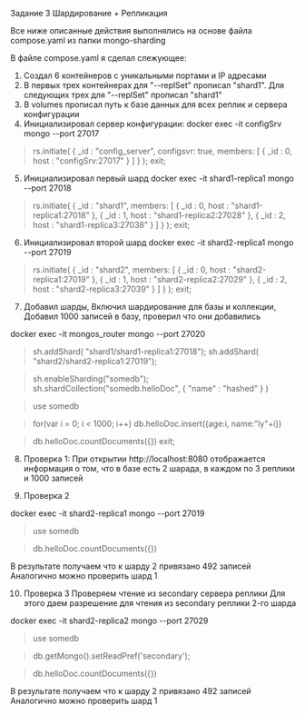 Задание 3 Шардирование + Репликация

Все ниже описанные действия выполнялись на основе файла compose.yaml из папки mongo-sharding

В файле compose.yaml я сделал слежующее:
1) Создал 6 контейнеров с уникальными портами и IP адресами
2) В первых трех контейнерах для "--replSet" прописал "shard1". Для следующих трех для "--replSet" прописал "shard1"
3) В volumes прописал путь к базе данных для всех реплик и сервера конфигурации
4) Инициализировал сервер конфигурации:
docker exec -it configSrv mongo --port 27017

> rs.initiate(
  {
    _id : "config_server",
       configsvr: true,
    members: [
      { _id : 0, host : "configSrv:27017" }
    ]
  }
);
> exit; 
5) Инициализировал первый шард
docker exec -it shard1-replica1 mongo --port 27018

>rs.initiate(
    {
      _id : "shard1",
      members: [
        { _id : 0, host : "shard1-replica1:27018" },
        { _id : 1, host : "shard1-replica2:27028" },
		{ _id : 2, host : "shard1-replica3:27038" }
      ]
    }
);
> exit;

6) Инициализировал второй шард
docker exec -it shard2-replica1 mongo --port 27019

>rs.initiate(
    {
      _id : "shard2",
      members: [
        { _id : 0, host : "shard2-replica1:27019" },
        { _id : 1, host : "shard2-replica2:27029" },
		{ _id : 2, host : "shard2-replica3:27039" }
      ]
    }
);
> exit;

7) Добавил шарды, 
Включил шардирование для базы и коллекции, 
Добавил 1000 записей в базу, проверил что они добавились

docker exec -it mongos_router mongo --port 27020

> sh.addShard( "shard1/shard1-replica1:27018");
> sh.addShard( "shard2/shard2-replica1:27019");

> sh.enableSharding("somedb");
> sh.shardCollection("somedb.helloDoc", { "name" : "hashed" } )

> use somedb

> for(var i = 0; i < 1000; i++) db.helloDoc.insert({age:i, name:"ly"+i})

> db.helloDoc.countDocuments({}) 
> exit; 

8) Проверка 1:
При открытии http://localhost:8080
отображается информация о том, что в базе есть 2 шарада, в каждом по 3 реплики и 1000 записей

9) Проверка 2

docker exec -it shard2-replica1 mongo --port 27019

> use somedb

> db.helloDoc.countDocuments({}) 

В результате получаем что к шарду 2 привязано 492 записей
Аналогично можно проверить шард 1

10) Проверка 3
Проверяем чтение из secondary сервера реплики
Для этого даем разрешение для чтения из secondary реплики 2-го шарда

docker exec -it shard2-replica2 mongo --port 27029

> use somedb

> db.getMongo().setReadPref('secondary');

> db.helloDoc.countDocuments({}) 

В результате получаем что к шарду 2 привязано 492 записей
Аналогично можно проверить шард 1

